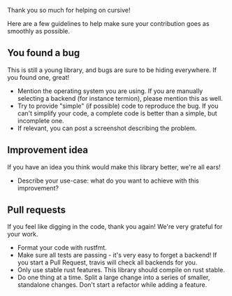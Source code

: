 Thank you so much for helping on cursive!

Here are a few guidelines to help make sure your contribution goes as smoothly
as possible.

## You found a bug

This is still a young library, and bugs are sure to be hiding everywhere. If you
found one, great!

* Mention the operating system you are using. If you are manually selecting a
  backend (for instance termion), please mention this as well.
* Try to provide "simple" (if possible) code to reproduce the bug. If you can't
  simplify your code, a complete code is better than a simple, but incomplete
  one.
* If relevant, you can post a screenshot describing the problem.

## Improvement idea

If you have an idea you think would make this library better, we're all ears!

* Describe your use-case: what do you want to achieve with this improvement?

## Pull requests

If you feel like digging in the code, thank you again! We're very grateful for
your work.

* Format your code with rustfmt.
* Make sure all tests are passing - it's very easy to forget a backend! If you
  start a Pull Request, travis will check all backends for you.
* Only use stable rust features. This library should compile on rust stable.
* Do one thing at a time. Split a large change into a series of smaller,
  standalone changes. Don't start a refactor while adding a feature.

